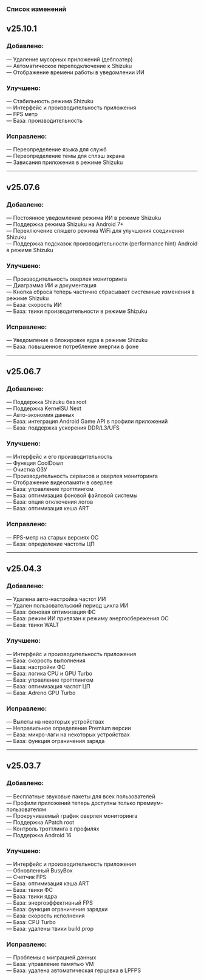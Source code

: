 ### Список изменений

## **v25.10.1**

### Добавлено:

— Удаление мусорных приложений (деблоатер)\
— Автоматическое переподключение к Shizuku\
— Отображение времени работы в уведомлении ИИ

### Улучшено:

— Стабильность режима Shizuku\
— Интерфейс и производительность приложения\
— FPS метр\
— База: производительность

### Исправлено:

— Переопределение языка для служб\
— Переопределение темы для сплэш экрана\
— Зависания приложения в режиме Shizuku

---

## **v25.07.6**

### Добавлено:

— Постоянное уведомление режима ИИ в режиме Shizuku\
— Поддержка режима Shizuku на Android 7+\
— Переключение спящего режима WiFi для улучшения соединения Shizuku\
— Поддержка подсказок производительности (performance hint) Android в режиме Shizuku

### Улучшено:

— Производительность оверлея мониторинга\
— Диаграмма ИИ и документация\
— Кнопка сброса теперь частично сбрасывает системные изменения в режиме Shizuku\
— База: скорость ИИ\
— База: твики производительности в режиме Shizuku

### Исправлено:

— Уведомление о блокировке ядра в режиме Shizuku\
— База: повышенное потребление энергии в фоне

---

## **v25.06.7**

### Добавлено:

— Поддержка Shizuku без root\
— Поддержка KernelSU Next\
— Авто-экономия данных\
— База: интеграция Android Game API в профили приложений\
— База: поддержка ускорения DDR/L3/UFS

### Улучшено:

— Интерфейс и его производительность\
— Функция CoolDown\
— Очистка ОЗУ\
— Производительность сервисов и оверлея мониторинга\
— Отображение видеопамяти в оверлее\
— База: управление троттлингом\
— База: оптимизация фоновой файловой системы\
— База: опция отключения логов\
— База: оптимизация кеша ART

### Исправлено:

— FPS-метр на старых версиях ОС\
— База: определение частоты ЦП

---

## **v25.04.3**

### Добавлено:

— Удалена авто-настройка частот ИИ\
— Удален пользовательский период цикла ИИ\
— База: фоновая оптимизация ФС\
— База: режим ИИ привязан к режиму энергосбережения ОС\
— База: твики WALT

### Улучшено:

— Интерфейс и производительность приложения\
— База: скорость выполнения\
— База: настройки ФС\
— База: логика CPU и GPU Turbo\
— База: управление троттлингом\
— База: оптимизация частот ЦП\
— База: Adreno GPU Turbo

### Исправлено:

— Вылеты на некоторых устройствах\
— Неправильное определение Premium версии\
— База: микро-лаги на некоторых устройствах\
— База: функция ограничения заряда

---

## **v25.03.7**

### Добавлено:

— Бесплатные звуковые пакеты для всех пользователей\
— Профили приложений теперь доступны только премиум-пользователям\
— Прокручиваемый график оверлея мониторинга\
— Поддержка APatch root\
— Контроль троттлинга в профилях\
— Поддержка Android 16

### Улучшено:

— Интерфейс и производительность приложения\
— Обновленный BusyBox\
— Счетчик FPS\
— База: оптимизация кэша ART\
— База: твики ФС\
— База: твики ядра\
— База: энергоэффективный FPS\
— База: функция ограничения зарядки\
— База: скорость исполнения\
— База: CPU Turbo\
— База: удалены твики build.prop

### Исправлено:

— Проблемы с миграцией данных\
— База: управление памятью VM\
— База: удалена автоматическая герцовка в LPFPS
